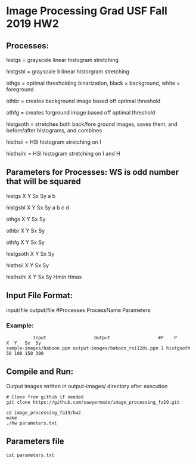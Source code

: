 # Image Processing Grad USF Fall 2019 HW2
## Processes:
histgs = grayscale linear histogram stretching

histgsbl = grayscale bilinear historgram stretching

othgs = optimal thresholding binarization, black = background, white = foreground

othbr = creates background image based off optimal threshold

othfg = creates forground image based off optimal threshold

histgsoth = stretches both back/fore ground images, saves them, and before/after histograms, and combines

histhsii = HSI histogram stretching on I

histhsihi = HSI histogram stretching on I and H

## Parameters for Processes: WS is odd number that will be squared
histgs X Y Sx Sy a b

histgsbl X Y Sx Sy a b c d

othgs X Y Sx Sy

othbr X Y Sx Sy 

othfg X Y Sx Sy 

histgsoth X Y Sx Sy 

histhsii X Y Sx Sy 

histhsihi X Y Sx Sy Hmin Hmax

## Input File Format:
input/file output/file #Processes ProcessName Parameters
### Example:
```
          Input                  Output                  #P    P       X  Y   Sx  Sy
sample-images/baboon.ppm output-images/baboon_roi12ds.ppm 1 histgsoth 50 100 150 300
```

## Compile and Run:
Output images written in output-images/ directory after execution
```
# Clone from github if needed
git clone https://github.com/sawyermade/image_processing_fa19.git 

cd image_processing_fa19/hw2
make
./hw parameters.txt
```

## Parameters file
```
cat parameters.txt
```
